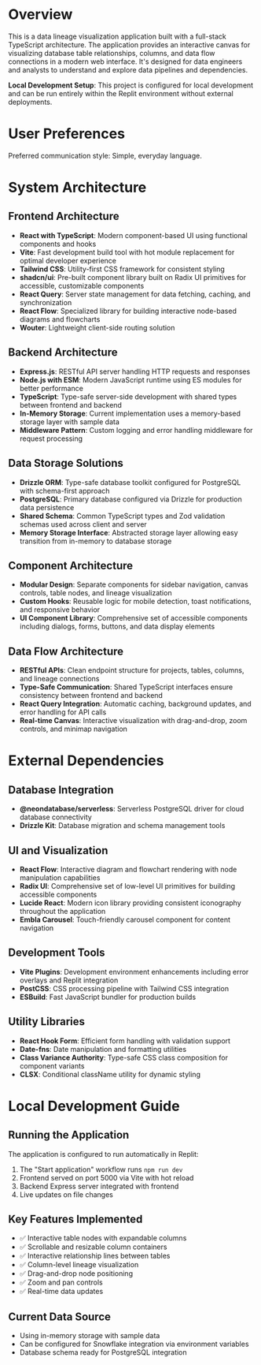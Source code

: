 # Overview

This is a data lineage visualization application built with a full-stack TypeScript architecture. The application provides an interactive canvas for visualizing database table relationships, columns, and data flow connections in a modern web interface. It's designed for data engineers and analysts to understand and explore data pipelines and dependencies.

**Local Development Setup**: This project is configured for local development and can be run entirely within the Replit environment without external deployments.

# User Preferences

Preferred communication style: Simple, everyday language.

# System Architecture

## Frontend Architecture
- **React with TypeScript**: Modern component-based UI using functional components and hooks
- **Vite**: Fast development build tool with hot module replacement for optimal developer experience
- **Tailwind CSS**: Utility-first CSS framework for consistent styling
- **shadcn/ui**: Pre-built component library built on Radix UI primitives for accessible, customizable components
- **React Query**: Server state management for data fetching, caching, and synchronization
- **React Flow**: Specialized library for building interactive node-based diagrams and flowcharts
- **Wouter**: Lightweight client-side routing solution

## Backend Architecture
- **Express.js**: RESTful API server handling HTTP requests and responses
- **Node.js with ESM**: Modern JavaScript runtime using ES modules for better performance
- **TypeScript**: Type-safe server-side development with shared types between frontend and backend
- **In-Memory Storage**: Current implementation uses a memory-based storage layer with sample data
- **Middleware Pattern**: Custom logging and error handling middleware for request processing

## Data Storage Solutions
- **Drizzle ORM**: Type-safe database toolkit configured for PostgreSQL with schema-first approach
- **PostgreSQL**: Primary database configured via Drizzle for production data persistence
- **Shared Schema**: Common TypeScript types and Zod validation schemas used across client and server
- **Memory Storage Interface**: Abstracted storage layer allowing easy transition from in-memory to database storage

## Component Architecture
- **Modular Design**: Separate components for sidebar navigation, canvas controls, table nodes, and lineage visualization
- **Custom Hooks**: Reusable logic for mobile detection, toast notifications, and responsive behavior
- **UI Component Library**: Comprehensive set of accessible components including dialogs, forms, buttons, and data display elements

## Data Flow Architecture
- **RESTful APIs**: Clean endpoint structure for projects, tables, columns, and lineage connections
- **Type-Safe Communication**: Shared TypeScript interfaces ensure consistency between frontend and backend
- **React Query Integration**: Automatic caching, background updates, and error handling for API calls
- **Real-time Canvas**: Interactive visualization with drag-and-drop, zoom controls, and minimap navigation

# External Dependencies

## Database Integration
- **@neondatabase/serverless**: Serverless PostgreSQL driver for cloud database connectivity
- **Drizzle Kit**: Database migration and schema management tools

## UI and Visualization
- **React Flow**: Interactive diagram and flowchart rendering with node manipulation capabilities
- **Radix UI**: Comprehensive set of low-level UI primitives for building accessible components
- **Lucide React**: Modern icon library providing consistent iconography throughout the application
- **Embla Carousel**: Touch-friendly carousel component for content navigation

## Development Tools
- **Vite Plugins**: Development environment enhancements including error overlays and Replit integration
- **PostCSS**: CSS processing pipeline with Tailwind CSS integration
- **ESBuild**: Fast JavaScript bundler for production builds

## Utility Libraries
- **React Hook Form**: Efficient form handling with validation support
- **Date-fns**: Date manipulation and formatting utilities
- **Class Variance Authority**: Type-safe CSS class composition for component variants
- **CLSX**: Conditional className utility for dynamic styling

# Local Development Guide

## Running the Application
The application is configured to run automatically in Replit:
1. The "Start application" workflow runs `npm run dev`
2. Frontend served on port 5000 via Vite with hot reload
3. Backend Express server integrated with frontend
4. Live updates on file changes

## Key Features Implemented
- ✅ Interactive table nodes with expandable columns
- ✅ Scrollable and resizable column containers
- ✅ Interactive relationship lines between tables
- ✅ Column-level lineage visualization
- ✅ Drag-and-drop node positioning
- ✅ Zoom and pan controls
- ✅ Real-time data updates

## Current Data Source
- Using in-memory storage with sample data
- Can be configured for Snowflake integration via environment variables
- Database schema ready for PostgreSQL integration